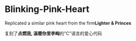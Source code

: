 # Blinking-Pink-Heart

<p>Replicated a similar pink heart from the firm<b>Lighter & Princes</b> 
</p>

<p>复刻了<b>点燃我, 温暖你里李峋</b>的"C"语言的爱心代码
</p>
